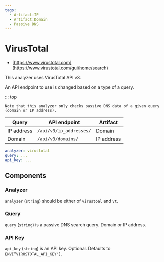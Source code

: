```yaml
---
tags:
  - Artifact:IP
  - Artifact:Domain
  - Passive DNS
---
```


# VirusTotal

- [https://www.virustotal.com](https://www.virustotal.com/gui/home/search)

This analyzer uses VirusTotal API v3.

An API endpoint to use is changed based on a type of a query.

::: top

    Note that this analyzer only checks passive DNS data of a given query (domain or IP address).

| Query      | API endpoint            | Artifact   |
| ---------- | ----------------------- | ---------- |
| IP address | `/api/v3/ip_addresses/` | Domain     |
| Domain     | `/api/v3/domains/`      | IP address |

```yaml
analyzer: virustotal
query: ...
api_key: ...
```

## Components

### Analyzer

`analyzer` (`string`) should be either of `virustoal` and `vt`.

### Query

`query` (`string`) is a passive DNS search query. Domain or IP address.

### API Key

`api_key` (`string`) is an API key. Optional. Defaults to `ENV[”VIRUSTOTAL_API_KEY"]`.
